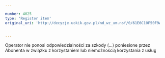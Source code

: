 ```yaml
---

number: 4025
type: 'Register item'
original_uri: 'http://decyzje.uokik.gov.pl/nd_wz_um.nsf/0/61E6C10F50F9A8A2C1257AB80033FBD1?OpenDocument'


---
```


Operator nie ponosi odpowiedzialności za szkody (...) poniesione przez Abonenta w związku z korzystaniem lub niemożnością korzystania z usług
